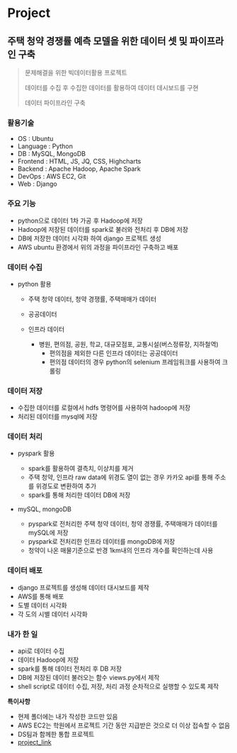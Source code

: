 # Project

## 주택 청약 경쟁률 예측 모델을 위한 데이터 셋 및 파이프라인 구축

> 문제해결을 위한 빅데이터활용 프로젝트
>
> 데이터를 수집 후 수집한 데이터를 활용하여 데이터 데시보드를 구현
>
> 데이터 파이프라인 구축



### 활용기술

- OS :  Ubuntu
- Language : Python
- DB :  MySQL, MongoDB
- Frontend : HTML, JS, JQ, CSS, Highcharts
- Backend : Apache Hadoop, Apache Spark
- DevOps :  AWS EC2, Git
- Web :  Django



### 주요 기능

- python으로 데이터 1차 가공 후 Hadoop에 저장
- Hadoop에 저장된 데이터를 spark로 불러와 전처리 후 DB에 저장
- DB에 저장한 데이터 시각화 하여 django 프로젝트 생성
- AWS ubuntu 환경에서 위의 과정을 파이프라인 구축하고 배포



### 데이터 수집

- python 활용

  - 주택 청약 데이터, 청약 경쟁률, 주택매매가 데이터
   - 공공데이터
  

  - 인프라 데이터
     - 병원, 편의점, 공원, 학교, 대규모점포, 교통시설(버스정류장, 지하철역)
        -  편의점을 제외한 다른 인프라 데이터는 공공데이터
        -  편의점 데이터의 경우 python의 selenium 프레임워크를 사용하여 크롤링




### 데이터 저장

- 수집한 데이터를 로컬에서 hdfs 명령어를 사용하여 hadoop에 저장
- 처리된 데이터를 mysql에 저장



### 데이터 처리

- pyspark 활용
  - spark를 활용하여 결측치, 이상치를 제거
  - 주택 청약, 인프라 raw data에 위경도 열이 없는 경우 카카오 api를 통해 주소를 위경도로 변환하여 추가
  - spark를 통해 처리한 데이터 DB에 저장

- mySQL, mongoDB
  - pyspark로 전처리한 주택 청약 데이터, 청약 경쟁률, 주택매매가 데이터를 mySQL에 저장
  - pyspark로 전처리한 인프라 데이터를 mongoDB에 저장
  -  청약이 나온 매물기준으로 반경 1km내의 인프라 개수를 확인하는데 사용




### 데이터 배포

- django 프로젝트를 생성해 데이터 대시보드를 제작
- AWS를 통해 배포
- 도별 데이터 시각화
- 각 도의 시별 데이터 시각화



### 내가 한 일

- api로 데이터 수집
- 데이터 Hadoop에 저장
- spark를 통해 데이터 전처리 후 DB 저장
- DB에 저장된 데이터 불러오는 함수 views.py에서 제작
- shell script로 데이터 수집, 저장, 처리 과정 순차적으로 실행할 수 있도록 제작



**특이사항**

- 현제 폴더에는 내가 작성한 코드만 있음
- AWS EC2는 학원에서 프로젝트 기간 동안 지급받은 것으로 더 이상 접속할 수 없음
- DS팀과 함께한 통합 프로젝트
- [project_link](https://github.com/JungMJ322/Housing)
